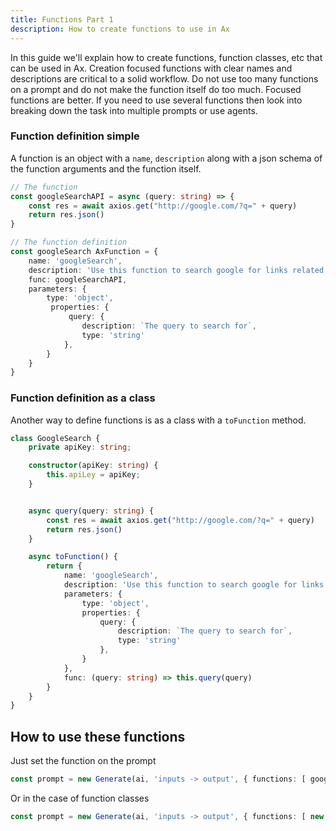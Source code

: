 ```yaml
---
title: Functions Part 1
description: How to create functions to use in Ax
---
```


In this guide we'll explain how to create functions, function classes, etc that can be used in 
Ax. Creation focused functions with clear names and descriptions are critical to a solid workflow. Do not use too many functions on a prompt and do not make the function itself do too much. Focused functions are better. If you need to use several functions then look into breaking down the task into multiple prompts or use agents.

### Function definition simple

A function is an object with a `name`, `description` along with a json schema of the function arguments and the function itself.

```typescript
// The function
const googleSearchAPI = async (query: string) => {
    const res = await axios.get("http://google.com/?q=" + query)
    return res.json()
}
```

```typescript
// The function definition
const googleSearch AxFunction = {
    name: 'googleSearch',
    description: 'Use this function to search google for links related to the query',
    func: googleSearchAPI,
    parameters: {
        type: 'object',
         properties: {
             query: {
                description: `The query to search for`,
                type: 'string'
            },
        }
    }
}
```

### Function definition as a class

Another way to define functions is as a class with a `toFunction` method.

```typescript
class GoogleSearch {
    private apiKey: string;

    constructor(apiKey: string) {
        this.apiLey = apiKey;
    }


    async query(query: string) {
        const res = await axios.get("http://google.com/?q=" + query)
        return res.json()
    }

    async toFunction() {
        return {
            name: 'googleSearch',
            description: 'Use this function to search google for links related to the query',
            parameters: {
                type: 'object',
                properties: {
                    query: {
                        description: `The query to search for`,
                        type: 'string'
                    },
                }
            },
            func: (query: string) => this.query(query)
        }
    }
}
```


## How to use these functions

Just set the function on the prompt

```typescript
const prompt = new Generate(ai, 'inputs -> output', { functions: [ googleSearch ] })
```

Or in the case of function classes

```typescript
const prompt = new Generate(ai, 'inputs -> output', { functions: [ new GoogleSearch(apiKey) ] })
```